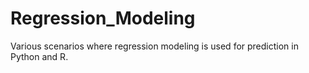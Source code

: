 # Regression_Modeling
Various scenarios where regression modeling is used for prediction in Python and R.
